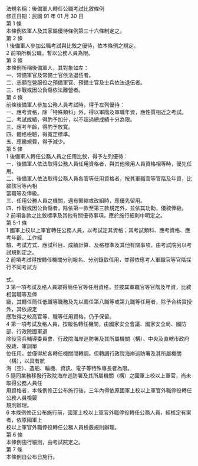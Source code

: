 法規名稱：後備軍人轉任公職考試比敘條例  
修正日期：民國 91 年 01 月 30 日  
第 1 條  
本條例依軍人及其家屬優待條例第三十六條制定之。  
第 2 條  
1 後備軍人參加公職考試與比敘之優待，依本條例之規定。  
2 前項所稱公職，暫以公務人員為限。  
第 3 條  
本條例所稱後備軍人，其對象如左：  
一、常備軍官及常備士官依法退伍者。  
二、志願在營服役之預備軍官、預備士官及士兵依法退伍者。  
三、作戰或因公負傷依法離營者。  
第 4 條  
前條後備軍人參加公務人員考試時，得予左列優待：  
一、應考資格，除「特殊類科」外，得以軍階及軍職年資，應性質相近之考試。  
二、考試成績，得酌予加分，以不超過總成績十分為限。  
三、應考年齡，得酌予放寬。  
四、體格檢驗，得寬定標準。  
五、應繳規費，得予減少。  
第 5 條  
1 後備軍人轉任公務人員之任用比敘，得予左列優待：  
一、後備軍人依法取得公務人員任用資格者，與其他候用人員資格相等時，優先任用。  
二、後備軍人依法取得公務人員各官等任用資格者，按其軍職官等官階及年資，比敘該官等內相  
當職等及俸級。  
三、任用公務人員之機關，遇有緊縮或改組時，應優先留用。  
四、作戰或因公負傷者，除依第一款至第三款規定外，並依其功勳，優敘俸級。  
2 前項各款之比敘標準及其他有關優待事項，應於施行細則中明定之。  
第 5-1 條  
1 國軍上校以上軍官轉任公務人員，以考試定其資格；其考試類科、應考資格、應考年齡、工作經  
驗、考試方式、應試科目、成績計算、及格標準及其他有關事項，由考試院另以考試規則定之。  
2 前項考試得按轉任機關分別報名、分別錄取任用，並得依應考人軍職官等官階採行不同考試方  


式。  
3 第一項考試及格人員取得簡任官等任用資格，並按其軍職官等官階及年資，比敘相當職等及俸  
級，其轉任簡任低職等職務及先以薦任第八職等或第九職等任用者，除予合格實授外，其依規定  
應取得之較高官等、職等任用資格，仍予保留。  
4 第一項考試及格人員，按報名轉任機關，由國家安全會議、國家安全局、國防部、行政院國軍退  
除役官兵輔導委員會、行政院海岸巡防署及其所屬機關（構）、中央及直轄市政府役政、軍訓單  
位任用，並僅得於各轉任機關間轉調。但轉調行政院海岸巡防署及其所屬機關（構），以具有航  
海（空）、造船、輪機、資訊、電子等特殊專長者為限。  
5 隨同業務移撥行政院海岸巡防署及其所屬機關（構）之國軍上校以上軍官，尚未取得公務人員任  
用資格者，本條例修正公布施行後，三年內得依原國軍上校以上軍官外職停役轉任公務人員檢覈  
規則辦理。  
6 本條例修正公布施行前，國軍上校以上軍官外職停役轉任公務人員，經核定有案者，依原國軍上  
校以上軍官外職停役轉任公務人員檢覈規則辦理。  
第 6 條  
本條例施行細則，由考試院定之。  
第 7 條  
本條例自公布日施行。  


